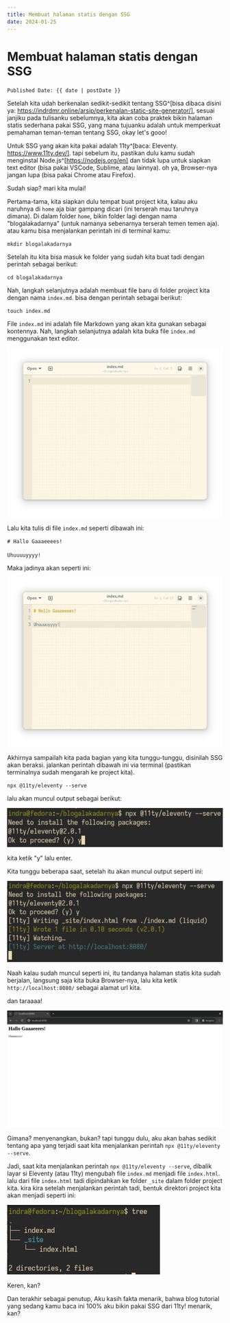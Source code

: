 ```yaml
---
title: Membuat halaman statis dengan SSG
date: 2024-01-25
---
```


# Membuat halaman statis dengan SSG

`Published Date: {{ date | postDate }}`

Setelah kita udah berkenalan sedikit-sedikit tentang SSG^[bisa dibaca disini ya: https://indrdmr.online/arsip/perkenalan-static-site-generator/], sesuai janjiku pada tulisanku sebelumnya, kita akan coba praktek bikin halaman statis sederhana pakai SSG, yang mana tujuanku adalah untuk memperkuat pemahaman teman-teman tentang SSG, okay let's gooo!

Untuk SSG yang akan kita pakai adalah 11ty^[baca: Eleventy. https://www.11ty.dev/]. tapi sebelum itu, pastikan dulu kamu sudah menginstal Node.js^[https://nodejs.org/en] dan tidak lupa untuk siapkan text editor (bisa pakai VSCode, Sublime, atau lainnya). oh ya, Browser-nya jangan lupa (bisa pakai Chrome atau Firefox).

Sudah siap? mari kita mulai!

Pertama-tama, kita siapkan dulu tempat buat project kita, kalau aku naruhnya di `home` aja biar gampang dicari (ini terserah mau taruhnya dimana). Di dalam folder `home`, bikin folder lagi dengan nama "blogalakadarnya" (untuk namanya sebenarnya terserah temen temen aja). atau kamu bisa menjalankan perintah ini di terminal kamu:

```
mkdir blogalakadarnya
```

Setelah itu kita bisa masuk ke folder yang sudah kita buat tadi dengan perintah sebagai berikut:

```
cd blogalakadarnya
```

Nah, langkah selanjutnya adalah membuat file baru di folder project kita dengan nama `index.md`. bisa dengan perintah sebagai berikut:

```
touch index.md
```

File `index.md` ini adalah file Markdown yang akan kita gunakan sebagai kontennya. Nah, langkah selanjutnya adalah kita buka file `index.md` menggunakan text editor.

![Alt text](/assets/images/x3-01-text-editor.png)

Lalu kita tulis di file `index.md` seperti dibawah ini:

```
# Hallo Gaaaeeees!

Uhuuuuyyyy!
```

Maka jadinya akan seperti ini:

![Alt text](/assets/images/x3-02-text-editor.png)

Akhirnya sampailah kita pada bagian yang kita tunggu-tunggu, disinilah SSG akan beraksi. jalankan perintah dibawah ini via terminal (pastikan terminalnya sudah mengarah ke project kita).

```
npx @11ty/eleventy --serve
```

lalu akan muncul output sebagai berikut:

![Alt text](/assets/images/x3-03-terminal.png)

kita ketik "y" lalu enter.

Kita tunggu beberapa saat, setelah itu akan muncul output seperti ini:

![Alt text](/assets/images/x3-04-terminal.png)

Naah kalau sudah muncul seperti ini, itu tandanya halaman statis kita sudah berjalan, langsung saja kita buka Browser-nya, lalu kita ketik `http://localhost:8080/` sebagai alamat url kita.

dan taraaaa!

![Alt text](/assets/images/x3-05-browser.png)

Gimana? menyenangkan, bukan? tapi tunggu dulu, aku akan bahas sedikit tentang apa yang terjadi saat kita menjalankan perintah `npx @11ty/eleventy --serve`.

Jadi, saat kita menjalankan perintah `npx @11ty/eleventy --serve`, dibalik layar si Eleventy (atau 11ty) mengubah file `index.md` menjadi file `index.html`. lalu dari file `index.html` tadi dipindahkan ke folder `_site` dalam folder project kita. kira kira setelah menjalankan perintah tadi, bentuk direktori project kita akan menjadi seperti ini:

![Alt text](/assets/images/x3-06-terminal.png)

Keren, kan?

Dan terakhir sebagai penutup, Aku kasih fakta menarik, bahwa blog tutorial yang sedang kamu baca ini 100% aku bikin pakai SSG dari 11ty! menarik, kan?